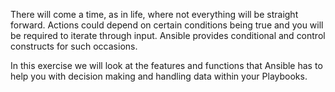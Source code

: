 There will come a time, as in life, where not everything will be straight forward. Actions could depend on certain conditions being true and you will be required to iterate through input. Ansible provides conditional and control constructs for such occasions. 

In this exercise we will look at the features and functions that Ansible has to help you with decision making and handling data within your Playbooks.
